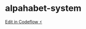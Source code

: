 # alpahabet-system

[Edit in Codeflow ⚡️](https://stackblitz.com/~/github.com/gonzalote99/alpahabet-system)